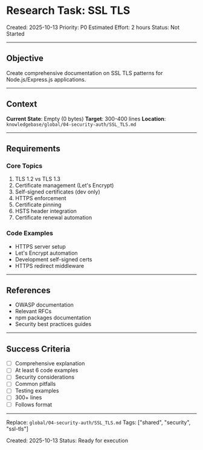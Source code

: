 # Research Task: SSL TLS

Created: 2025-10-13
Priority: P0
Estimated Effort: 2 hours
Status: Not Started

---

## Objective

Create comprehensive documentation on SSL TLS patterns for Node.js/Express.js applications.

---

## Context

**Current State**: Empty (0 bytes)
**Target**: 300-400 lines
**Location**: `knowledgebase/global/04-security-auth/SSL_TLS.md`

---

## Requirements

### Core Topics
1. TLS 1.2 vs TLS 1.3
2. Certificate management (Let's Encrypt)
3. Self-signed certificates (dev only)
4. HTTPS enforcement
5. Certificate pinning
6. HSTS header integration
7. Certificate renewal automation

### Code Examples
- HTTPS server setup
- Let's Encrypt automation
- Development self-signed certs
- HTTPS redirect middleware

---

## References

- OWASP documentation
- Relevant RFCs
- npm packages documentation
- Security best practices guides

---

## Success Criteria

- [ ] Comprehensive explanation
- [ ] At least 6 code examples
- [ ] Security considerations
- [ ] Common pitfalls
- [ ] Testing examples
- [ ] 300+ lines
- [ ] Follows format

---

Replace: `global/04-security-auth/SSL_TLS.md`
Tags: ["shared", "security", "ssl-tls"]

Created: 2025-10-13
Status: Ready for execution

